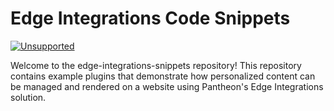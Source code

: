 # Edge Integrations Code Snippets

[![Unsupported](https://img.shields.io/badge/pantheon-unsupported-yellow?logo=pantheon&color=FFDC28)](https://pantheon.io/docs/oss-support-levels#unsupported)

Welcome to the edge-integrations-snippets repository! This repository contains example plugins that demonstrate how personalized content can be managed and rendered on a website using Pantheon's Edge Integrations solution.